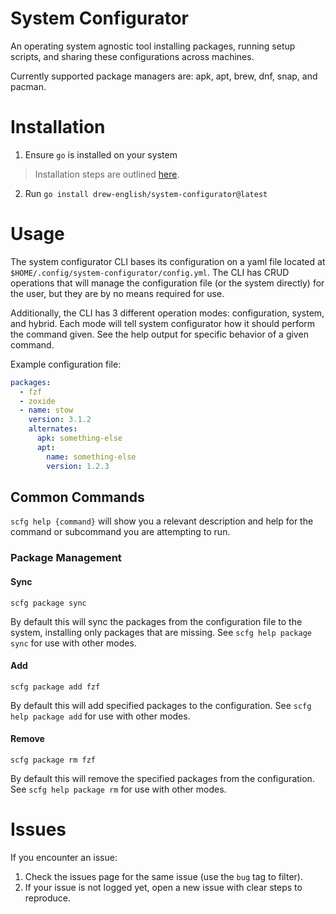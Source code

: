 # System Configurator
An operating system agnostic tool installing packages, running setup scripts, and sharing these configurations across machines.

Currently supported package managers are: apk, apt, brew, dnf, snap, and pacman.

# Installation
1. Ensure `go` is installed on your system
> Installation steps are outlined [here](https://go.dev/doc/install).
2. Run `go install drew-english/system-configurator@latest`

# Usage
The system configurator CLI bases its configuration on a yaml file located at `$HOME/.config/system-configurator/config.yml`.
The CLI has CRUD operations that will manage the configuration file (or the system directly) for the user, but they are by no means required for use. 

Additionally, the CLI has 3 different operation modes: configuration, system, and hybrid.
Each mode will tell system configurator how it should perform the command given.
See the help output for specific behavior of a given command.

Example configuration file:
```yaml
packages:
  - fzf
  - zoxide
  - name: stow
    version: 3.1.2
    alternates:
      apk: something-else
      apt:
        name: something-else
        version: 1.2.3
```

## Common Commands
`scfg help {command}` will show you a relevant description and help for the command or subcommand you are attempting to run.

### Package Management
#### Sync
`scfg package sync`

By default this will sync the packages from the configuration file to the system, installing only packages that are missing.
See `scfg help package sync` for use with other modes.

#### Add
`scfg package add fzf`

By default this will add specified packages to the configuration. See `scfg help package add` for use with other modes.

#### Remove
`scfg package rm fzf`

By default this will remove the specified packages from the configuration. See `scfg help package rm` for use with other modes.

# Issues
If you encounter an issue:

1. Check the issues page for the same issue (use the `bug` tag to filter).
2. If your issue is not logged yet, open a new issue with clear steps to reproduce.
